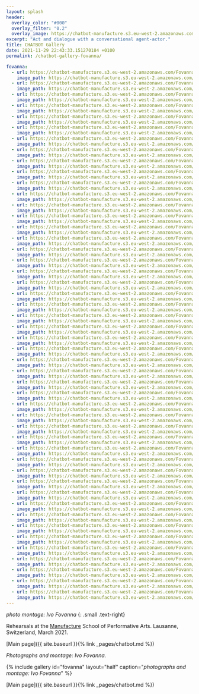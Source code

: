 ```yaml
---
layout: splash
header:
  overlay_color: "#000"
  overlay_filter: "0.2"
  overlay_image: https://chatbot-manufacture.s3.eu-west-2.amazonaws.com/Fovanna-chatbot-2021-37.webp
excerpt: "Act and dialogue with a conversational agent-actor."
title: CHATBOT Gallery
date: 2021-11-29 22:43:33.151270184 +0100 
permalink: /chatbot-gallery-fovanna/

fovanna:
  - url: https://chatbot-manufacture.s3.eu-west-2.amazonaws.com/Fovanna-chatbot-2021-01.webp
    image_path: https://chatbot-manufacture.s3.eu-west-2.amazonaws.com/Fovanna-chatbot-2021-01.low.webp
  - url: https://chatbot-manufacture.s3.eu-west-2.amazonaws.com/Fovanna-chatbot-2021-02.webp
    image_path: https://chatbot-manufacture.s3.eu-west-2.amazonaws.com/Fovanna-chatbot-2021-02.low.webp
  - url: https://chatbot-manufacture.s3.eu-west-2.amazonaws.com/Fovanna-chatbot-2021-03.webp
    image_path: https://chatbot-manufacture.s3.eu-west-2.amazonaws.com/Fovanna-chatbot-2021-03.low.webp
  - url: https://chatbot-manufacture.s3.eu-west-2.amazonaws.com/Fovanna-chatbot-2021-05.webp
    image_path: https://chatbot-manufacture.s3.eu-west-2.amazonaws.com/Fovanna-chatbot-2021-05.low.webp
  - url: https://chatbot-manufacture.s3.eu-west-2.amazonaws.com/Fovanna-chatbot-2021-04.webp
    image_path: https://chatbot-manufacture.s3.eu-west-2.amazonaws.com/Fovanna-chatbot-2021-04.low.webp
  - url: https://chatbot-manufacture.s3.eu-west-2.amazonaws.com/Fovanna-chatbot-2021-06.webp
    image_path: https://chatbot-manufacture.s3.eu-west-2.amazonaws.com/Fovanna-chatbot-2021-06.low.webp
  - url: https://chatbot-manufacture.s3.eu-west-2.amazonaws.com/Fovanna-chatbot-2021-07.webp
    image_path: https://chatbot-manufacture.s3.eu-west-2.amazonaws.com/Fovanna-chatbot-2021-07.low.webp
  - url: https://chatbot-manufacture.s3.eu-west-2.amazonaws.com/Fovanna-chatbot-2021-08.webp
    image_path: https://chatbot-manufacture.s3.eu-west-2.amazonaws.com/Fovanna-chatbot-2021-08.low.webp
  - url: https://chatbot-manufacture.s3.eu-west-2.amazonaws.com/Fovanna-chatbot-2021-09.webp
    image_path: https://chatbot-manufacture.s3.eu-west-2.amazonaws.com/Fovanna-chatbot-2021-09.low.webp
  - url: https://chatbot-manufacture.s3.eu-west-2.amazonaws.com/Fovanna-chatbot-2021-10.webp
    image_path: https://chatbot-manufacture.s3.eu-west-2.amazonaws.com/Fovanna-chatbot-2021-10.low.webp
  - url: https://chatbot-manufacture.s3.eu-west-2.amazonaws.com/Fovanna-chatbot-2021-11.webp
    image_path: https://chatbot-manufacture.s3.eu-west-2.amazonaws.com/Fovanna-chatbot-2021-11.low.webp
  - url: https://chatbot-manufacture.s3.eu-west-2.amazonaws.com/Fovanna-chatbot-2021-12.webp
    image_path: https://chatbot-manufacture.s3.eu-west-2.amazonaws.com/Fovanna-chatbot-2021-12.low.webp
  - url: https://chatbot-manufacture.s3.eu-west-2.amazonaws.com/Fovanna-chatbot-2021-13.webp
    image_path: https://chatbot-manufacture.s3.eu-west-2.amazonaws.com/Fovanna-chatbot-2021-13.low.webp
  - url: https://chatbot-manufacture.s3.eu-west-2.amazonaws.com/Fovanna-chatbot-2021-15.webp
    image_path: https://chatbot-manufacture.s3.eu-west-2.amazonaws.com/Fovanna-chatbot-2021-15.low.webp
  - url: https://chatbot-manufacture.s3.eu-west-2.amazonaws.com/Fovanna-chatbot-2021-14.webp
    image_path: https://chatbot-manufacture.s3.eu-west-2.amazonaws.com/Fovanna-chatbot-2021-14.low.webp
  - url: https://chatbot-manufacture.s3.eu-west-2.amazonaws.com/Fovanna-chatbot-2021-16.webp
    image_path: https://chatbot-manufacture.s3.eu-west-2.amazonaws.com/Fovanna-chatbot-2021-16.low.webp
  - url: https://chatbot-manufacture.s3.eu-west-2.amazonaws.com/Fovanna-chatbot-2021-17.webp
    image_path: https://chatbot-manufacture.s3.eu-west-2.amazonaws.com/Fovanna-chatbot-2021-17.low.webp
  - url: https://chatbot-manufacture.s3.eu-west-2.amazonaws.com/Fovanna-chatbot-2021-18.webp
    image_path: https://chatbot-manufacture.s3.eu-west-2.amazonaws.com/Fovanna-chatbot-2021-18.low.webp
  - url: https://chatbot-manufacture.s3.eu-west-2.amazonaws.com/Fovanna-chatbot-2021-19.webp
    image_path: https://chatbot-manufacture.s3.eu-west-2.amazonaws.com/Fovanna-chatbot-2021-19.low.webp
  - url: https://chatbot-manufacture.s3.eu-west-2.amazonaws.com/Fovanna-chatbot-2021-20.webp
    image_path: https://chatbot-manufacture.s3.eu-west-2.amazonaws.com/Fovanna-chatbot-2021-20.low.webp
  - url: https://chatbot-manufacture.s3.eu-west-2.amazonaws.com/Fovanna-chatbot-2021-21.webp
    image_path: https://chatbot-manufacture.s3.eu-west-2.amazonaws.com/Fovanna-chatbot-2021-21.low.webp
  - url: https://chatbot-manufacture.s3.eu-west-2.amazonaws.com/Fovanna-chatbot-2021-24.webp
    image_path: https://chatbot-manufacture.s3.eu-west-2.amazonaws.com/Fovanna-chatbot-2021-24.low.webp
  - url: https://chatbot-manufacture.s3.eu-west-2.amazonaws.com/Fovanna-chatbot-2021-22.webp
    image_path: https://chatbot-manufacture.s3.eu-west-2.amazonaws.com/Fovanna-chatbot-2021-22.low.webp
  - url: https://chatbot-manufacture.s3.eu-west-2.amazonaws.com/Fovanna-chatbot-2021-23.webp
    image_path: https://chatbot-manufacture.s3.eu-west-2.amazonaws.com/Fovanna-chatbot-2021-23.low.webp
  - url: https://chatbot-manufacture.s3.eu-west-2.amazonaws.com/Fovanna-chatbot-2021-25.webp
    image_path: https://chatbot-manufacture.s3.eu-west-2.amazonaws.com/Fovanna-chatbot-2021-25.low.webp
  - url: https://chatbot-manufacture.s3.eu-west-2.amazonaws.com/Fovanna-chatbot-2021-27.webp
    image_path: https://chatbot-manufacture.s3.eu-west-2.amazonaws.com/Fovanna-chatbot-2021-27.low.webp
  - url: https://chatbot-manufacture.s3.eu-west-2.amazonaws.com/Fovanna-chatbot-2021-26.webp
    image_path: https://chatbot-manufacture.s3.eu-west-2.amazonaws.com/Fovanna-chatbot-2021-26.low.webp
  - url: https://chatbot-manufacture.s3.eu-west-2.amazonaws.com/Fovanna-chatbot-2021-28.webp
    image_path: https://chatbot-manufacture.s3.eu-west-2.amazonaws.com/Fovanna-chatbot-2021-28.low.webp
  - url: https://chatbot-manufacture.s3.eu-west-2.amazonaws.com/Fovanna-chatbot-2021-29.webp
    image_path: https://chatbot-manufacture.s3.eu-west-2.amazonaws.com/Fovanna-chatbot-2021-29.low.webp
  - url: https://chatbot-manufacture.s3.eu-west-2.amazonaws.com/Fovanna-chatbot-2021-30.webp
    image_path: https://chatbot-manufacture.s3.eu-west-2.amazonaws.com/Fovanna-chatbot-2021-30.low.webp
  - url: https://chatbot-manufacture.s3.eu-west-2.amazonaws.com/Fovanna-chatbot-2021-31.webp
    image_path: https://chatbot-manufacture.s3.eu-west-2.amazonaws.com/Fovanna-chatbot-2021-31.low.webp
  - url: https://chatbot-manufacture.s3.eu-west-2.amazonaws.com/Fovanna-chatbot-2021-32.webp
    image_path: https://chatbot-manufacture.s3.eu-west-2.amazonaws.com/Fovanna-chatbot-2021-32.low.webp
  - url: https://chatbot-manufacture.s3.eu-west-2.amazonaws.com/Fovanna-chatbot-2021-33.webp
    image_path: https://chatbot-manufacture.s3.eu-west-2.amazonaws.com/Fovanna-chatbot-2021-33.low.webp
  - url: https://chatbot-manufacture.s3.eu-west-2.amazonaws.com/Fovanna-chatbot-2021-34.webp
    image_path: https://chatbot-manufacture.s3.eu-west-2.amazonaws.com/Fovanna-chatbot-2021-34.low.webp
  - url: https://chatbot-manufacture.s3.eu-west-2.amazonaws.com/Fovanna-chatbot-2021-35.webp
    image_path: https://chatbot-manufacture.s3.eu-west-2.amazonaws.com/Fovanna-chatbot-2021-35.low.webp
  - url: https://chatbot-manufacture.s3.eu-west-2.amazonaws.com/Fovanna-chatbot-2021-36.webp
    image_path: https://chatbot-manufacture.s3.eu-west-2.amazonaws.com/Fovanna-chatbot-2021-36.low.webp
  - url: https://chatbot-manufacture.s3.eu-west-2.amazonaws.com/Fovanna-chatbot-2021-37.webp
    image_path: https://chatbot-manufacture.s3.eu-west-2.amazonaws.com/Fovanna-chatbot-2021-37.low.webp
  - url: https://chatbot-manufacture.s3.eu-west-2.amazonaws.com/Fovanna-chatbot-2021-38.webp
    image_path: https://chatbot-manufacture.s3.eu-west-2.amazonaws.com/Fovanna-chatbot-2021-38.low.webp
  - url: https://chatbot-manufacture.s3.eu-west-2.amazonaws.com/Fovanna-chatbot-2021-39.webp
    image_path: https://chatbot-manufacture.s3.eu-west-2.amazonaws.com/Fovanna-chatbot-2021-39.low.webp
  - url: https://chatbot-manufacture.s3.eu-west-2.amazonaws.com/Fovanna-chatbot-2021-40.webp
    image_path: https://chatbot-manufacture.s3.eu-west-2.amazonaws.com/Fovanna-chatbot-2021-40.low.webp
  - url: https://chatbot-manufacture.s3.eu-west-2.amazonaws.com/Fovanna-chatbot-2021-41.webp
    image_path: https://chatbot-manufacture.s3.eu-west-2.amazonaws.com/Fovanna-chatbot-2021-41.low.webp
  - url: https://chatbot-manufacture.s3.eu-west-2.amazonaws.com/Fovanna-chatbot-2021-42.webp
    image_path: https://chatbot-manufacture.s3.eu-west-2.amazonaws.com/Fovanna-chatbot-2021-42.low.webp
  - url: https://chatbot-manufacture.s3.eu-west-2.amazonaws.com/Fovanna-chatbot-2021-43.webp
    image_path: https://chatbot-manufacture.s3.eu-west-2.amazonaws.com/Fovanna-chatbot-2021-43.low.webp
  - url: https://chatbot-manufacture.s3.eu-west-2.amazonaws.com/Fovanna-chatbot-2021-46.webp
    image_path: https://chatbot-manufacture.s3.eu-west-2.amazonaws.com/Fovanna-chatbot-2021-46.low.webp
  - url: https://chatbot-manufacture.s3.eu-west-2.amazonaws.com/Fovanna-chatbot-2021-44.webp
    image_path: https://chatbot-manufacture.s3.eu-west-2.amazonaws.com/Fovanna-chatbot-2021-44.low.webp
  - url: https://chatbot-manufacture.s3.eu-west-2.amazonaws.com/Fovanna-chatbot-2021-45.webp
    image_path: https://chatbot-manufacture.s3.eu-west-2.amazonaws.com/Fovanna-chatbot-2021-45.low.webp
  - url: https://chatbot-manufacture.s3.eu-west-2.amazonaws.com/Fovanna-chatbot-2021-47.webp
    image_path: https://chatbot-manufacture.s3.eu-west-2.amazonaws.com/Fovanna-chatbot-2021-47.low.webp
  - url: https://chatbot-manufacture.s3.eu-west-2.amazonaws.com/Fovanna-chatbot-2021-48.webp
    image_path: https://chatbot-manufacture.s3.eu-west-2.amazonaws.com/Fovanna-chatbot-2021-48.low.webp
---
```


*photo montage: Ivo Fovanna*
{: .small .text-right}

Rehearsals at the [Manufacture](https://www.manufacture.ch/) School of Performative Arts.
Lausanne, Switzerland, March 2021.

[Main page]({{ site.baseurl }}{% link _pages/chatbot.md %})

*Photographs and montage: Ivo Fovanna.*

{% include gallery id="fovanna" layout="half" caption="*photographs and montage: Ivo Fovanna*" %}

[Main page]({{ site.baseurl }}{% link _pages/chatbot.md %})

